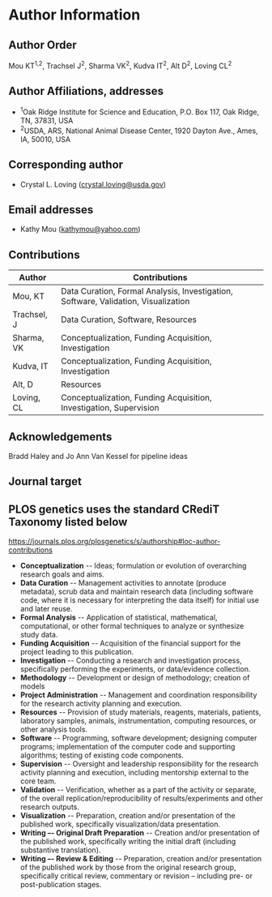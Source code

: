 # Author Information

## Author Order
Mou KT<sup>1,2</sup>, Trachsel J<sup>2</sup>, Sharma VK<sup>2</sup>, Kudva IT<sup>2</sup>, Alt D<sup>2</sup>, Loving CL<sup>2</sup>

## Author Affiliations, addresses
* <sup>1</sup>Oak Ridge Institute for Science and Education, P.O. Box 117, Oak Ridge, TN, 37831, USA
* <sup>2</sup>USDA, ARS, National Animal Disease Center, 1920 Dayton Ave., Ames, IA, 50010, USA

## Corresponding author
* Crystal L. Loving (crystal.loving@usda.gov)

## Email addresses
* Kathy Mou (kathymou@yahoo.com)

## Contributions
| Author | Contributions |
| -- | -- |
| Mou, KT | Data Curation, Formal Analysis, Investigation, Software, Validation, Visualization |
| Trachsel, J | Data Curation, Software, Resources |
| Sharma, VK | Conceptualization, Funding Acquisition, Investigation |
| Kudva, IT | Conceptualization, Funding Acquisition, Investigation |
| Alt, D | Resources |
| Loving, CL | Conceptualization, Funding Acquisition, Investigation, Supervision |


## Acknowledgements
Bradd Haley and Jo Ann Van Kessel for pipeline ideas

## Journal target



## PLOS genetics uses the standard CRediT Taxonomy listed below
https://journals.plos.org/plosgenetics/s/authorship#loc-author-contributions

* **Conceptualization** -- Ideas; formulation or evolution of overarching research goals and aims.
* **Data Curation** --	Management activities to annotate (produce metadata), scrub data and maintain research data (including software code, where it is necessary for interpreting the data itself) for initial use and later reuse.
* **Formal Analysis** --	Application of statistical, mathematical, computational, or other formal techniques to analyze or synthesize study data.
* **Funding Acquisition** --	Acquisition of the financial support for the project leading to this publication.
* **Investigation** --	Conducting a research and investigation process, specifically performing the experiments, or data/evidence collection.
* **Methodology**	-- Development or design of methodology; creation of models
* **Project Administration** -- Management and coordination responsibility for the research activity planning and execution.
* **Resources** --	Provision of study materials, reagents, materials, patients, laboratory samples, animals, instrumentation, computing resources, or other analysis tools.
* **Software** --	Programming, software development; designing computer programs; implementation of the computer code and supporting algorithms; testing of existing code components.
* **Supervision** --	Oversight and leadership responsibility for the research activity planning and execution, including mentorship external to the core team.
* **Validation** --	Verification, whether as a part of the activity or separate, of the overall replication/reproducibility of results/experiments and other research outputs.
* **Visualization** --	Preparation, creation and/or presentation of the published work, specifically visualization/data presentation.
* **Writing –- Original Draft Preparation** -- Creation and/or presentation of the published work, specifically writing the initial draft (including substantive translation).
* **Writing –- Review & Editing** -- Preparation, creation and/or presentation of the published work by those from the original research group, specifically critical review, commentary or revision – including pre- or post-publication stages.
